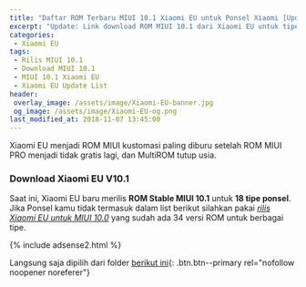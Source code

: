 ```yaml
---
title: "Daftar ROM Terbaru MIUI 10.1 Xiaomi EU untuk Ponsel Xiaomi [Update]"
excerpt: "Update: Link download ROM MIUI 10.1 dari Xiaomi EU untuk tipe-tipe ponsel yang sudah didukung"
categories:
 - Xiaomi EU
tags:
 - Rilis MIUI 10.1
 - Download MIUI 10.1
 - MIUI 10.1 Xiaomi EU
 - Xiaomi EU Update List
header:
 overlay_image: /assets/image/Xiaomi-EU-banner.jpg
 og_image: /assets/image/Xiaomi-EU-og.png
last_modified_at: 2018-11-07 13:45:00
---
```


Xiaomi EU menjadi ROM MIUI kustomasi paling diburu setelah ROM MIUI PRO menjadi tidak gratis lagi, dan MultiROM tutup usia.

### Download Xiaomi EU V10.1

Saat ini, Xiaomi EU baru merilis **ROM Stable MIUI 10.1** untuk **18 tipe ponsel**. Jika Ponsel kamu tidak termasuk dalam list berikut silahkan pakai _[rilis Xiaomi EU untuk MIUI 10.0](/update-xiaomi-eu-v10-stabil-terbaru)_ yang sudah ada 34 versi ROM untuk berbagai tipe.

{% include adsense2.html %}

Langsung saja dipilih dari folder [berikut ini](https://androidfilehost.com/?w=files&flid=281632&sort_by=date&sort_dir=DESC){: .btn.btn--primary rel="nofollow noopener noreferer"}
